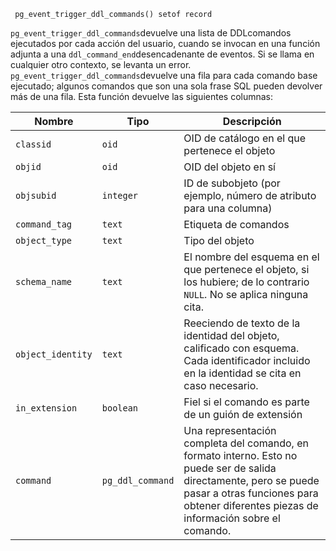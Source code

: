 ```
 pg_event_trigger_ddl_commands() setof record
```

 `pg_event_trigger_ddl_commands`devuelve una lista de  DDLcomandos ejecutados por cada acción del usuario, cuando se invocan en una función adjunta a una  `ddl_command_end`desencadenante de eventos. Si se llama en cualquier otro contexto, se levanta un error.  `pg_event_trigger_ddl_commands`devuelve una fila para cada comando base ejecutado; algunos comandos que son una sola frase SQL pueden devolver más de una fila. Esta función devuelve  las siguientes columnas:

| Nombre            | Tipo             | Descripción                                                  |
| ----------------- | ---------------- | ------------------------------------------------------------ |
| `classid`         | `oid`            | OID de catálogo en el que pertenece el objeto                |
| `objid`           | `oid`            | OID del objeto en sí                                         |
| `objsubid`        | `integer`        | ID de subobjeto (por ejemplo, número de atributo para una columna) |
| `command_tag`     | `text`           | Etiqueta de comandos                                         |
| `object_type`     | `text`           | Tipo del objeto                                              |
| `schema_name`     | `text`           | El nombre del esquema en el que pertenece el objeto, si los hubiere; de lo contrario `NULL`. No se aplica ninguna cita. |
| `object_identity` | `text`           | Reeciendo de texto de la identidad del objeto,  calificado con esquema. Cada identificador incluido en la identidad se  cita en caso necesario. |
| `in_extension`    | `boolean`        | Fiel si el comando es parte de un guión de extensión         |
| `command`         | `pg_ddl_command` | Una representación completa del comando, en formato  interno. Esto no puede ser de salida directamente, pero se puede pasar a otras funciones para obtener diferentes piezas de información sobre el  comando. |